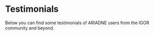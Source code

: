 # Testimonials

Below you can find some testimonials of ARIADNE users from the IGOR community and beyond.

